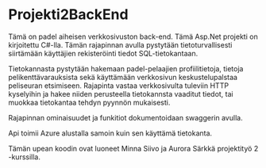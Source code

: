 # Projekti2BackEnd

Tämä on padel aiheisen verkkosivuston back-end.
Tämä Asp.Net projekti on kirjoitettu C#-lla.
Tämän rajapinnan avulla pystytään tietoturvallisesti siirtämään käyttäjien rekisteröinti tiedot SQL-tietokantaan.

Tietokannasta pystytään hakemaan padel-pelaajien profiilitietoja, tietoja pelikenttävarauksista sekä käyttämään verkkosivun keskustelupalstaa peliseuran etsimiseen.
Rajapinta vastaa verkkosivulta tuleviin HTTP kyselyihin ja hakee niiden perusteella tietokannsta vaaditut tiedot, tai muokkaa tietokantaa tehdyn pyynnön mukaisesti.

Rajapinnan ominaisuudet ja funkitiot dokumentoidaan swaggerin avulla.

Api toimii Azure alustalla samoin kuin sen käyttämä tietokanta.

Tämän upean koodin ovat luoneet Minna Siivo ja Aurora Särkkä projektityö 2 -kurssilla.
